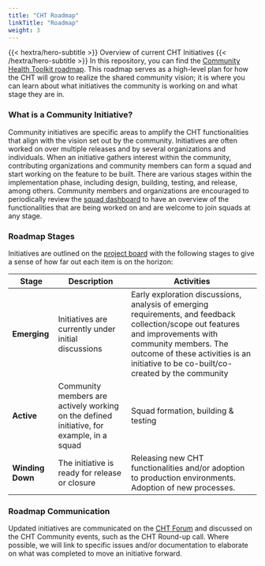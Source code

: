 ```yaml
---
title: "CHT Roadmap"
linkTitle: "Roadmap"
weight: 3
---
```


{{< hextra/hero-subtitle >}}
  Overview of current CHT Initiatives
{{< /hextra/hero-subtitle >}}
In this repository, you can find the [Community Health Toolkit roadmap](https://github.com/orgs/medic/projects/112). This roadmap serves as a high-level plan for how the CHT will grow to realize the shared community vision; it is where you can learn about what initiatives the community is working on and what stage they are in. 


### What is a Community Initiative?
Community initiatives are specific areas to amplify the CHT functionalities that align with the vision set out by the community. Initiatives are often worked on over multiple releases and by several organizations and individuals. When an initiative gathers interest within the community, contributing organizations and community members can form a squad and start working on the feature to be built. There are various stages within the implementation phase, including design, building, testing, and release, among others. Community members and organizations are encouraged to periodically review the [squad dashboard](https://github.com/orgs/medic/projects/112/views/24) to have an overview of the functionalities that are being worked on and are welcome to join squads at any stage.

### Roadmap Stages
Initiatives are outlined on the [project board](https://github.com/orgs/medic/projects/112) with the following stages to give a sense of how far out each item is on the horizon:

| Stage | Description | Activities |
| --- | --- | --- |
| **Emerging** | Initiatives are currently under initial discussions | Early exploration discussions, analysis of emerging requirements, and feedback collection/scope out features and improvements with community members. The outcome of these activities is an initiative to be co-built/co-created by the community |
| **Active** | Community members are actively working on the defined initiative, for example, in a squad | Squad formation, building & testing| 
| **Winding Down** | The initiative is ready for release or closure | Releasing new CHT functionalities and/or adoption to production environments. Adoption of new processes. | 

### Roadmap Communication
Updated initiatives are communicated on the [CHT Forum](https://forum.communityhealthtoolkit.org) and discussed on the CHT Community events, such as the CHT Round-up call. Where possible, we will link to specific issues and/or documentation to elaborate on what was completed to move an initiative forward. 
